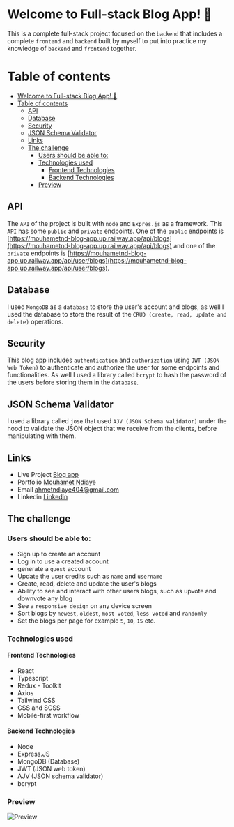 # Welcome to Full-stack Blog App! 🍃

This is a complete full-stack project focused on the `backend` that includes a complete `frontend` and `backend` built by myself to put into practice my knowledge of `backend` and `frontend` together. 

# Table of contents

- [Welcome to Full-stack Blog App! 🍃](#welcome-to-full-stack-blog-app-)
- [Table of contents](#table-of-contents)
  - [API](#api)
  - [Database](#database)
  - [Security](#security)
  - [JSON Schema Validator](#json-schema-validator)
  - [Links](#links)
  - [The challenge](#the-challenge)
    - [Users should be able to:](#users-should-be-able-to)
    - [Technologies used](#technologies-used)
      - [Frontend Technologies](#frontend-technologies)
      - [Backend Technologies](#backend-technologies)
    - [Preview](#preview)

## API

The `API` of the project is built with `node` and `Expres.js` as a framework. This `API` has some `public` and `private` endpoints. One of the `public` endpoints is [https://mouhametnd-blog-app.up.railway.app/api/blogs](https://mouhametnd-blog-app.up.railway.app/api/blogs) and one of the `private` endpoints is [https://mouhametnd-blog-app.up.railway.app/api/user/blogs](https://mouhametnd-blog-app.up.railway.app/api/user/blogs).

## Database

I used `MongoDB` as a `database` to store the user's account and blogs, as well I used the database to store the result of the `CRUD (create, read, update and delete)` operations.

## Security

This blog app includes `authentication` and `authorization` using `JWT (JSON Web Token)` to authenticate and authorize the user for some endpoints and functionalities. As well I used a library called `bcrypt` to hash the password of the users before storing them in the `database`.

## JSON Schema Validator

I used a library called `jose` that used `AJV (JSON Schema validator)` under the hood to validate the JSON object that we receive from the clients, before manipulating with them.

## Links

- Live Project [Blog app](https://mouhametnd-blog-app.netlify.app/)
- Portfolio [Mouhamet Ndiaye](https://mouhametnd.com/)
- Email ahmetndiaye404@gmail.com
- Linkedin [Linkedin](https://www.linkedin.com/in/mouhametndiaye/)
## The challenge

### Users should be able to:

- Sign up to create an account
- Log in to use a created account
- generate a `guest` account
- Update the user credits such as `name` and `username`
- Create, read, delete and update the user's blogs
- Ability to see and interact with other users blogs, such as upvote and downvote any blog
- See a `responsive design` on any device screen
- Sort blogs by `newest`, `oldest`, `most voted`, `less voted` and `randomly`
- Set the blogs per page for example `5`, `10`, `15` etc.

### Technologies used

#### Frontend Technologies 
- React
- Typescript
- Redux - Toolkit
- Axios
- Tailwind CSS
- CSS and SCSS
- Mobile-first workflow

#### Backend Technologies
- Node 
- Express.JS
- MongoDB (Database)
- JWT (JSON web token)
- AJV (JSON schema validator)
- bcrypt

### Preview

![Preview](./preview.gif)


